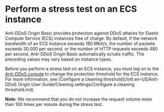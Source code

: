 # Perform a stress test on an ECS instance

Anti-DDoS Origin Basic provides protection against DDoS attacks for Elastic Compute Service \(ECS\) instances free of charge. By default, if the network bandwidth of an ECS instance exceeds 180 Mbit/s, the number of packets exceeds 30,000 per second, or the number of HTTP requests exceeds 480 per second, Anti-DDoS Origin Basic automatically scrubs traffic. The preceding values may vary based on instance types.

Before you perform a stress test on an ECS instance, you must log on to the [Anti-DDoS console](https://yundun.console.aliyun.com/?p=ddosnext) to change the protection threshold for the ECS instance. For more information, see [Configure a cleaning threshold](/intl.en-US/Anti-DDoS Origin User Guide/Cleaning settings/Configure a cleaning threshold.md).

**Note:** We recommend that you do not increase the request volume more than 100 times per minute during the stress test.

